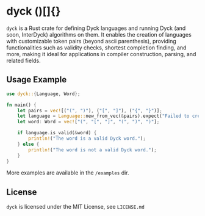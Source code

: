 # dyck ()[]{}

`dyck` is a Rust crate for defining Dyck languages and running Dyck (and soon, InterDyck) algorithms on them. It enables the creation of languages with customizable token pairs (beyond ascii parenthesis), providing functionalities such as validity checks, shortest completion finding, and more, making it ideal for applications in compiler construction, parsing, and related fields.

## Usage Example

```rust
use dyck::{Language, Word};

fn main() {
    let pairs = vec![("(", ")"), ("[", "]"), ("{", "}")];
    let language = Language::new_from_vec(&pairs).expect("Failed to create language");
    let word: Word = vec!["(", "[", "]", "(", ")", ")"];

    if language.is_valid(&word) {
        println!("The word is a valid Dyck word.");
    } else {
        println!("The word is not a valid Dyck word.");
    }
}
```

More examples are available in the `/examples` dir.

## License

`dyck` is licensed under the MIT License, see `LICENSE.md`
